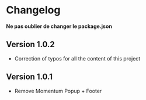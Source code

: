 # Changelog

**Ne pas oublier de changer le package.json**

## Version 1.0.2

- Correction of typos for all the content of this project

## Version 1.0.1

- Remove Momentum Popup + Footer
